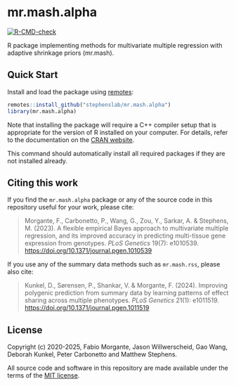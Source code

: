 # mr.mash.alpha

[![R-CMD-check](https://github.com/stephenslab/mr.mash.alpha/workflows/R-CMD-check/badge.svg)](https://github.com/stephenslab/mr.mash.alpha/actions)

R package implementing methods for multivariate multiple regression
with adaptive shrinkage priors (mr.mash).

## Quick Start

Install and load the package using [remotes][remotes]:

```R
remotes::install_github("stephenslab/mr.mash.alpha")
library(mr.mash.alpha)
```

Note that installing the package will require a C++ compiler setup
that is appropriate for the version of R installed on your
computer. For details, refer to the documentation on the
[CRAN website][cran].

This command should automatically install all required packages if
they are not installed already.

## Citing this work

If you find the `mr.mash.alpha` package or any of the source code in this
repository useful for your work, please cite:
> Morgante, F., Carbonetto, P., Wang, G., Zou, Y., Sarkar, A. &
> Stephens, M. (2023). A flexible empirical Bayes approach to 
> multivariate multiple regression, and its improved accuracy 
> in predicting multi-tissue gene expression from genotypes.
> *PLoS Genetics* 19(7): e1010539. https://doi.org/10.1371/journal.pgen.1010539

If you use any of the summary data methods such as `mr.mash.rss`, please also cite:
> Kunkel, D., Sørensen, P., Shankar, V. & Morgante, F. (2024).
> Improving polygenic prediction from summary data by learning patterns of effect
> sharing across multiple phenotypes. *PLoS Genetics* 21(1): e1011519.
> https://doi.org/10.1371/journal.pgen.1011519

## License

Copyright (c) 2020-2025, Fabio Morgante, Jason Willwerscheid, Gao Wang, Deborah Kunkel,
Peter Carbonetto and Matthew Stephens.

All source code and software in this repository are made available
under the terms of the [MIT license][mit-license].


[remotes]: https://github.com/r-lib/remotes
[cran]: https://cran.r-project.org
[mit-license]: https://opensource.org/licenses/mit-license.html

